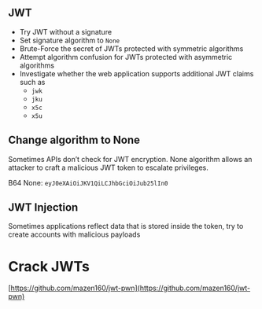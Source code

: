 ## JWT

- Try JWT without a signature
- Set signature algorithm to `None`
- Brute-Force the secret of JWTs protected with symmetric algorithms
- Attempt algorithm confusion for JWTs protected with asymmetric algorithms
- Investigate whether the web application supports additional JWT claims such as
    - `jwk`
    - `jku`
    - `x5c`
    - `x5u`

## Change algorithm to None

Sometimes APIs don’t check for JWT encryption. None algorithm allows an attacker to craft a malicious JWT token to escalate privileges.

B64 None: `eyJ0eXAiOiJKV1QiLCJhbGciOiJub25lIn0`

## JWT Injection

Sometimes applications reflect data that is stored inside the token, try to create accounts with malicious payloads

# Crack JWTs

[https://github.com/mazen160/jwt-pwn](https://github.com/mazen160/jwt-pwn)
